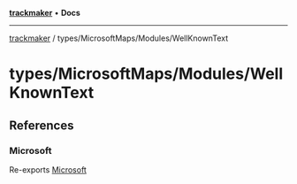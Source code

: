 [**trackmaker**](../../../README.md) • **Docs**

***

[trackmaker](../../../modules.md) / types/MicrosoftMaps/Modules/WellKnownText

# types/MicrosoftMaps/Modules/WellKnownText

## References

### Microsoft

Re-exports [Microsoft](../ConfigurationDrivenMaps/namespaces/Microsoft/README.md)
